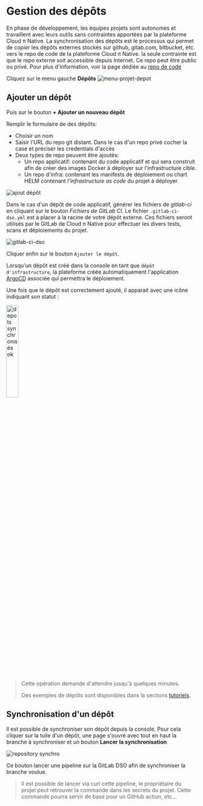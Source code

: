 # Gestion des dépôts

En phase de développement, les équipes projets sont autonomes et travaillent avec leurs outils sans contraintes apportées par la plateforme Cloud π Native. La synchronisation des dépôts est le processus qui permet de *copier* les dépôts externes stockés sur github, gitab.com, bitbucket, etc. vers le repo de code de la plateforme Cloud π Native. la seule contrainte est que le repo externe soit accessible depuis Internet. Ce repo peut être public ou privé. Pour plus d'information, voir la page dédiée au [repo de code](/services/gitlab)

Cliquez sur le menu gauche **Dépôts**
![menu-projet-depot](/img/tuto/3tuto-depots.png)

## Ajouter un dépôt

Puis sur le bouton **+ Ajouter un nouveau dépôt**

Remplir le formulaire de des dépôts:

- Choisir un nom
- Saisir l'URL du repo git distant. Dans le cas d'un repo privé cocher la case et préciser les credentials d'accès
- Deux types de repo peuvent être ajoutés:
  - Un repo applicatif: contenant du code applicatif et qui sera construit afin de créer des images Docker à déployer sur l'infrastructure cible.
  - Un repo d'infra: contenant les manifests de déploiement ou chart HELM contenant *l'infrastructure as code* du projet à déployer

![ajout dépôt](/img/tuto/3tuto-depots-ajouter.png)

Dans le cas d'un dépôt de code applicatif, générer les fichiers de *gitlab-ci* en cliquant sur le bouton *Fichiers de GitLab CI*. Le fichier `.gitlab-ci-dso.yml` est à placer à la racine de votre dépôt externe. Ces fichiers seront utilisés par le GitLab de Cloud π Native pour effectuer les divers tests, scans et déploiements du projet.

![gitlab-ci-dso](/img/tuto/3tuto-depots-ajouter-gitlab-ci.png)

Cliquer enfin sur le bouton `Ajouter le dépôt`.

Lorsqu'un dépôt est créé dans la console en tant que `dépôt d'infrastructure`, la plateforme créée automatiquement l'application [ArgoCD](https://argo-cd.readthedocs.io/en/stable/) associée qui permettra le déploiement.


Une fois que le dépôt est correctement ajouté, il apparait avec une icône indiquant son statut :

<img src="/img/tuto/3tuto-depots-ajouter-ok.png" alt="depots synchronisés ok" width="25%" title="depots synchronisés ok">

> Cette opération demande d'attendre jusqu'à quelques minutes.
>
> Des exemples de dépôts sont disponibles dans la sections [tutoriels](tutorials).

## Synchronisation d'un dépôt

Il est possible de synchroniser son dépôt depuis la console. Pour cela cliquer sur la tuile d'un dépôt, une page s'ouvre avec tout en haut la branche à synchroniser et un bouton **Lancer la synchronisation**

![repository synchro](/img/guide/repository_synchro.png)

Ce bouton lancer une pipeline sur la GitLab DSO afin de synchroniser la branche voulue.

> Il est possible de lancer via curl cette pipeline, le propriétaire du projet peut retrouver la commande dans les secrets du projet.
> Cette commande pourra servir de base pour un GitHub action, etc...

